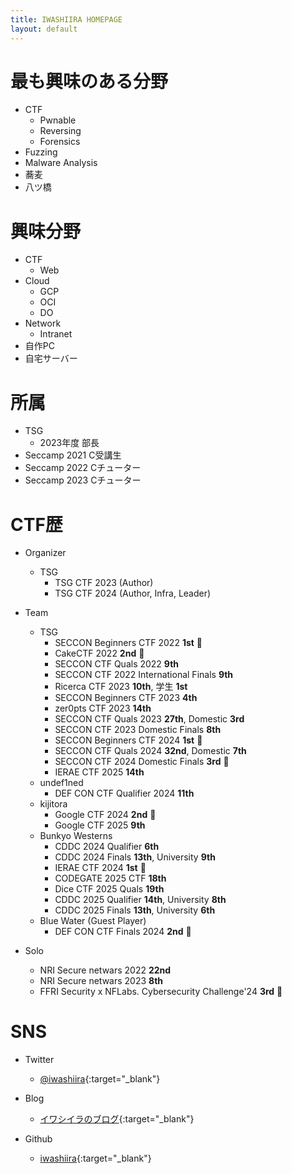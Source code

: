 ```yaml
---
title: IWASHIIRA HOMEPAGE
layout: default
---
```


<!-- Google Analytics -->
<script async src="https://www.googletagmanager.com/gtag/js?id=G-JFPTPL2QDM"></script>
<script>
  window.dataLayer = window.dataLayer || [];
  function gtag(){dataLayer.push(arguments);}
  gtag('js', new Date());

  gtag('config', 'G-JFPTPL2QDM');
</script>

# 最も興味のある分野

- CTF
  - Pwnable
  - Reversing
  - Forensics
- Fuzzing
- Malware Analysis
- 蕎麦
- 八ツ橋

# 興味分野

- CTF
  - Web
- Cloud
  - GCP
  - OCI
  - DO
- Network
  - Intranet
- 自作PC
- 自宅サーバー

# 所属

- TSG
  - 2023年度 部長
- Seccamp 2021 C受講生
- Seccamp 2022 Cチューター
- Seccamp 2023 Cチューター

# CTF歴

- Organizer
  - TSG
    - TSG CTF 2023 (Author)
    - TSG CTF 2024 (Author, Infra, Leader)

- Team
  - TSG
    - SECCON Beginners CTF 2022 **1st** 🥇
    - CakeCTF 2022 **2nd** 🥈
    - SECCON CTF Quals 2022 **9th**
    - SECCON CTF 2022 International Finals **9th**
    - Ricerca CTF 2023 **10th**, 学生 **1st**
    - SECCON Beginners CTF 2023 **4th**
    - zer0pts CTF 2023 **14th**
    - SECCON CTF Quals 2023 **27th**, Domestic **3rd**
    - SECCON CTF 2023 Domestic Finals **8th**
    - SECCON Beginners CTF 2024 **1st** 🥇
    - SECCON CTF Quals 2024 **32nd**, Domestic **7th**
    - SECCON CTF 2024 Domestic Finals **3rd** 🥉
    - IERAE CTF 2025 **14th**
  - undef1ned
    - DEF CON CTF Qualifier 2024 **11th**
  - kijitora
    - Google CTF 2024 **2nd** 🥈
    - Google CTF 2025 **9th**
  - Bunkyo Westerns
    - CDDC 2024 Qualifier **6th**
    - CDDC 2024 Finals **13th**, University **9th**
    - IERAE CTF 2024 **1st** 🥇
    - CODEGATE 2025 CTF **18th**
    - Dice CTF 2025 Quals **19th**
    - CDDC 2025 Qualifier **14th**, University **8th**
    - CDDC 2025 Finals **13th**, University **6th**
  - Blue Water (Guest Player)
    - DEF CON CTF Finals 2024 **2nd** 🥈

- Solo
    - NRI Secure netwars 2022 **22nd**
    - NRI Secure netwars 2023 **8th**
    - FFRI Security x NFLabs. Cybersecurity Challenge'24 **3rd** 🥉

# SNS

- Twitter
  - [@iwashiira](https://twitter.com/iwashiira){:target="_blank"}

- Blog
  - [イワシイラのブログ](https://iwashi-ra.hatenablog.com/){:target="_blank"}

- Github
  - [iwashiira](https://github.com/iwashiira){:target="_blank"}

